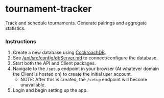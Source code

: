 # tournament-tracker
Track and schedule tournaments. Generate pairings and aggregate statistics.

### Instructions
1. Create a new database using [CockroachDB](https://github.com/cockroachdb/cockroach).
2. See [/api/src/config/dbServer.md](/api/src/config/dbServer.md) to connect/configure the database.
3. Start both the API and Client packages.
4. Navigate to the `/setup` endpoint in your browser (At whatever domain the Client is hosted on) to create the initial user account.
    - NOTE: After this is created, the `/setup` endpoint will become unavailable.
5. Login and begin setting up the app.
